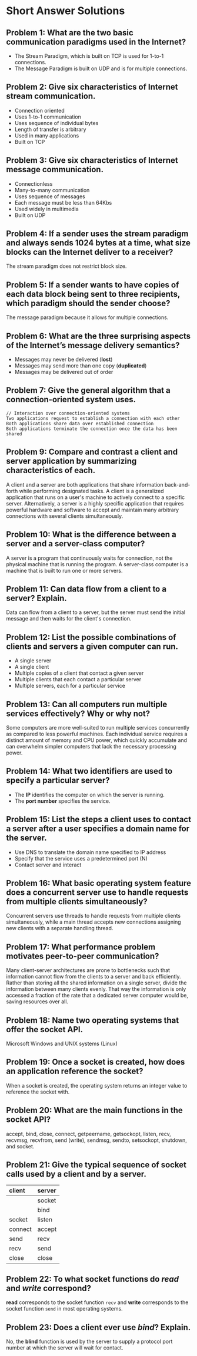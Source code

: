 # Short Answer Solutions

## Problem 1: What are the two basic communication paradigms used in the Internet?
- The Stream Paradigm, which is built on TCP is used for 1-to-1 connections.
- The Message Paradigm is built on UDP and is for multiple connections.

## Problem 2: Give six characteristics of Internet stream communication.
- Connection oriented
- Uses 1-to-1 communication
- Uses sequence of individual bytes
- Length of transfer is arbitrary
- Used in many applications
- Built on TCP

## Problem 3: Give six characteristics of Internet message communication.
- Connectionless
- Many-to-many communication
- Uses sequence of messages
- Each message must be less than 64Kbs
- Used widely in multimedia
- Built on UDP

## Problem 4: If a sender uses the stream paradigm and always sends 1024 bytes at a time, what size blocks can the Internet deliver to a receiver?
The stream paradigm does not restrict block size.

## Problem 5: If a sender wants to have copies of each data block being sent to three recipients, which paradigm should the sender choose?
The message paradigm because it allows for multiple connections.

## Problem 6: What are the three surprising aspects of the Internet’s message delivery semantics?
- Messages may never be delivered (__lost__)
- Messages may send more than one copy (__duplicated__)
- Messages may be delivered out of order

## Problem 7: Give the general algorithm that a connection-oriented system uses.
    // Interaction over connection-oriented systems
    Two applications request to establish a connection with each other
    Both applications share data over established connection
    Both applications terminate the connection once the data has been shared

## Problem 9: Compare and contrast a client and server application by summarizing characteristics of each.
A client and a server are both applications that share information back-and-forth while performing designated tasks. A client is a generalized application that runs on a user's machine to actively connect to a specific server. Alternatively, a server is a highly specific application that requires powerful hardware and software to accept and maintain many arbitrary connections with several clients simultaneously.

## Problem 10: What is the difference between a server and a server-class computer?
A server is a program that continuously waits for connection, not the physical machine that is running the program. A server-class computer is a machine that is built to run one or more servers.

## Problem 11: Can data flow from a client to a server? Explain.
Data can flow from a client to a server, but the server must send the initial message and then waits for the client's connection.

## Problem 12: List the possible combinations of clients and servers a given computer can run.
- A single server
- A single client
- Multiple copies of a client that contact a given server
- Multiple clients that each contact a particular server
- Multiple servers, each for a particular service

## Problem 13: Can all computers run multiple services effectively? Why or why not?
Some computers are more well-suited to run multiple services concurrently as compared to less powerful machines. Each individual service requires a distinct amount of memory and CPU power, which quickly accumulate and can overwhelm simpler computers that lack the necessary processing power.

## Problem 14: What two identifiers are used to specify a particular server?
- The __IP__ identifies the computer on which the server is running.
- The __port number__ specifies the service.

## Problem 15: List the steps a client uses to contact a server after a user specifies a domain name for the server.
- Use DNS to translate the domain name specified to IP address
- Specify that the service uses a predetermined port (N)
- Contact server and interact

## Problem 16: What basic operating system feature does a concurrent server use to handle requests from multiple clients simultaneously?
Concurrent servers use threads to handle requests from multiple clients simultaneously, while a main thread accepts new connections assigning new clients with a separate handling thread.

## Problem 17: What performance problem motivates peer-to-peer communication?
Many client-server architectures are prone to bottlenecks such that information cannot flow from the clients to a server and back efficiently. Rather than storing all the shared information on a single server, divide the information between many clients evenly. That way the information is only accessed a fraction of the rate that a dedicated server computer would be, saving resources over all.

## Problem 18: Name two operating systems that offer the socket API.
Microsoft Windows and UNIX systems (Linux)

## Problem 19: Once a socket is created, how does an application reference the socket?
When a socket is created, the operating system returns an integer value to reference the socket with.

## Problem 20: What are the main functions in the socket API?
accept, bind, close, connect, getpeername, getsockopt, listen, recv, recvmsg, recvfrom, send (write), sendmsg, sendto, setsockopt, shutdown, and socket.

## Problem 21: Give the typical sequence of socket calls used by a client and by a server.
| client         | server         |
| :------------- | :------------- |
|                | socket         |
|                | bind           |
| socket         | listen         |
| connect        | accept         |
| send           | recv           |
| recv           | send           |
| close          | close          |

## Problem 22: To what socket functions do __*read*__ and __*write*__ correspond?
__read__ corresponds to the socket function `recv` and __write__ corresponds to the socket function `send` in most operating systems.

## Problem 23: Does a client ever use __*bind*__? Explain.
No, the __blind__ function is used by the server to supply a protocol port number at which the server will wait for contact.
